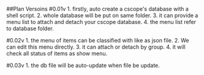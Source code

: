 ##Plan Versoins
#0.01v
    1. firstly, auto create a cscope's database with a shell script.
    2. whole database will be put on same folder.
    3. it can provide a menu list to attach and detach your cscope database.
    4. the menu list refer to database folder.

#0.02v
    1. the menu of items can be classified with like as json file.
    2. We can edit this menu directly.
    3. it can attach or detach by group.
    4. it will check all status of items as show menu.

#0.03v
    1. the db file will be auto-update when file be update.

